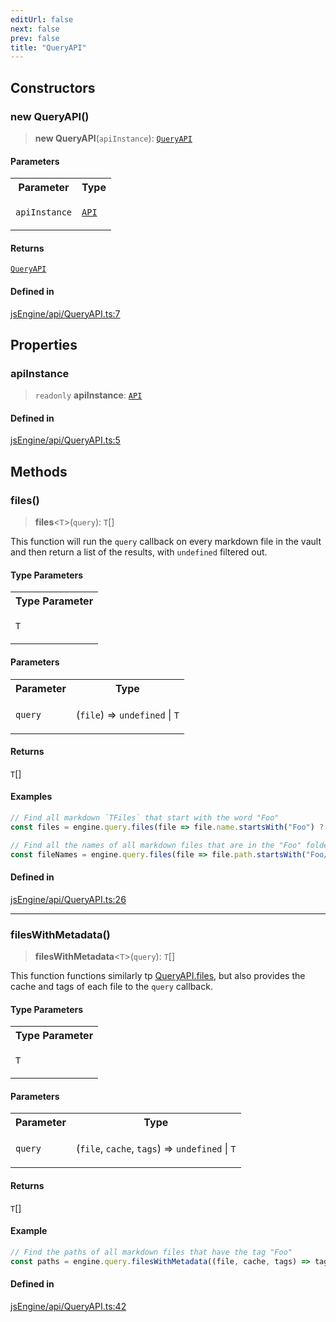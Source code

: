 ```yaml
---
editUrl: false
next: false
prev: false
title: "QueryAPI"
---
```


## Constructors

### new QueryAPI()

> **new QueryAPI**(`apiInstance`): [`QueryAPI`](/obsidian-js-engine-plugin-docs/api/classes/queryapi/)

#### Parameters

<table>
<tr>
<th>Parameter</th>
<th>Type</th>
</tr>
<tr>
<td>

`apiInstance`

</td>
<td>

[`API`](/obsidian-js-engine-plugin-docs/api/classes/api/)

</td>
</tr>
</table>

#### Returns

[`QueryAPI`](/obsidian-js-engine-plugin-docs/api/classes/queryapi/)

#### Defined in

[jsEngine/api/QueryAPI.ts:7](https://github.com/mProjectsCode/obsidian-js-engine-plugin/blob/10197bef1eb83a7d7334445d888ca7cb0cfc5bff/jsEngine/api/QueryAPI.ts#L7)

## Properties

### apiInstance

> `readonly` **apiInstance**: [`API`](/obsidian-js-engine-plugin-docs/api/classes/api/)

#### Defined in

[jsEngine/api/QueryAPI.ts:5](https://github.com/mProjectsCode/obsidian-js-engine-plugin/blob/10197bef1eb83a7d7334445d888ca7cb0cfc5bff/jsEngine/api/QueryAPI.ts#L5)

## Methods

### files()

> **files**\<`T`\>(`query`): `T`[]

This function will run the `query` callback on every markdown file in the vault and then return a list of the results, with `undefined` filtered out.

#### Type Parameters

<table>
<tr>
<th>Type Parameter</th>
</tr>
<tr>
<td>

`T`

</td>
</tr>
</table>

#### Parameters

<table>
<tr>
<th>Parameter</th>
<th>Type</th>
</tr>
<tr>
<td>

`query`

</td>
<td>

(`file`) => `undefined` \| `T`

</td>
</tr>
</table>

#### Returns

`T`[]

#### Examples

```typescript
// Find all markdown `TFiles` that start with the word "Foo"
const files = engine.query.files(file => file.name.startsWith("Foo") ? file : undefined);
```

```typescript
// Find all the names of all markdown files that are in the "Foo" folder
const fileNames = engine.query.files(file => file.path.startsWith("Foo/") ? file.name : undefined);
```

#### Defined in

[jsEngine/api/QueryAPI.ts:26](https://github.com/mProjectsCode/obsidian-js-engine-plugin/blob/10197bef1eb83a7d7334445d888ca7cb0cfc5bff/jsEngine/api/QueryAPI.ts#L26)

***

### filesWithMetadata()

> **filesWithMetadata**\<`T`\>(`query`): `T`[]

This function functions similarly tp [QueryAPI.files](../../../../../obsidian-js-engine-plugin-docs/api/classes/queryapi/#files), but also provides the cache and tags of each file to the `query` callback.

#### Type Parameters

<table>
<tr>
<th>Type Parameter</th>
</tr>
<tr>
<td>

`T`

</td>
</tr>
</table>

#### Parameters

<table>
<tr>
<th>Parameter</th>
<th>Type</th>
</tr>
<tr>
<td>

`query`

</td>
<td>

(`file`, `cache`, `tags`) => `undefined` \| `T`

</td>
</tr>
</table>

#### Returns

`T`[]

#### Example

```typescript
// Find the paths of all markdown files that have the tag "Foo"
const paths = engine.query.filesWithMetadata((file, cache, tags) => tags.includes("Foo") ? file.path : undefined);
```

#### Defined in

[jsEngine/api/QueryAPI.ts:42](https://github.com/mProjectsCode/obsidian-js-engine-plugin/blob/10197bef1eb83a7d7334445d888ca7cb0cfc5bff/jsEngine/api/QueryAPI.ts#L42)
